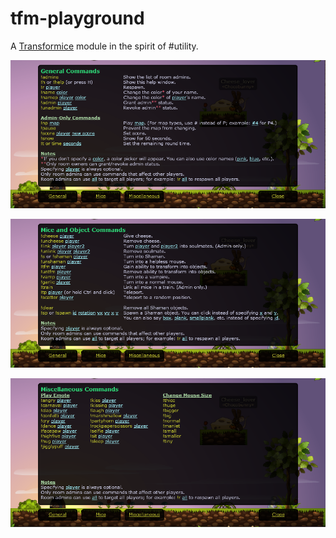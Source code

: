 # tfm-playground

A [Transformice](https://transformice.com/) module in the spirit of #utility.

![Screenshot 1](doc/tfm-playground-1.png)

![Screenshot 1](doc/tfm-playground-2.png)

![Screenshot 1](doc/tfm-playground-3.png)
